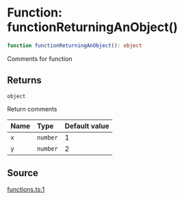 # Function: functionReturningAnObject()

```ts
function functionReturningAnObject(): object
```

Comments for function

## Returns

`object`

Return comments

| Name | Type | Default value |
| :------ | :------ | :------ |
| `x` | `number` | 1 |
| `y` | `number` | 2 |

## Source

[functions.ts:1](http://source-url)
